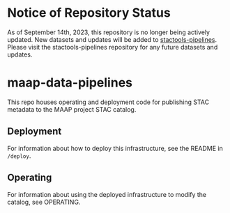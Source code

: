 # Notice of Repository Status

As of September 14th, 2023, this repository is no longer being actively updated. New datasets and updates will be added to [stactools-pipelines](https://github.com/MAAP-Project/stactools-pipelines). Please visit the stactools-pipelines repository for any future datasets and updates.

# maap-data-pipelines

This repo houses operating and deployment code for publishing STAC metadata to the MAAP project STAC catalog.

## Deployment

For information about how to deploy this infrastructure, see the README in `/deploy`. 

## Operating

For information about using the deployed infrastructure to modify the catalog, see OPERATING.